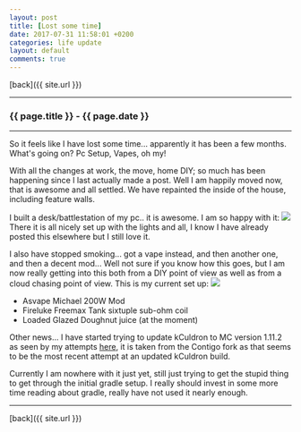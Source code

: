 ```yaml
---
layout: post
title: [Lost some time]
date: 2017-07-31 11:58:01 +0200
categories: life update
layout: default
comments: true
---
```

[back]({{ site.url }})

* * *

### {{ page.title }} - {{ page.date }}

* * *

<!--excerpt.start-->
So it feels like I have lost some time... apparently it has been a few months. What's going on? Pc Setup, Vapes, oh my!
<!--excerpt.end-->

With all the changes at work, the move, home DIY; so much has been happening since I last actually made a post.
Well I am happily moved now, that is awesome and all settled. We have repainted the inside of the house, including feature walls.

I built a desk/battlestation of my pc.. it is awesome. I am so happy with it:
![](https://instagram.fjnb2-1.fna.fbcdn.net/t51.2885-15/s750x750/sh0.08/e35/19764392_326709327754190_3704225940646133760_n.jpg)
There it is all nicely set up with the lights and all, I know I have already posted this elsewhere but I still love it.

I also have stopped smoking... got a vape instead, and then another one, and then a decent mod... Well not sure if you know how this goes, but I am now really getting into this both from a DIY point of view as well as from a cloud chasing point of view.
This is my current set up:
![](/images/20170731_105713.jpg)
- Asvape Michael 200W Mod
- Fireluke Freemax Tank sixtuple sub-ohm coil
- Loaded Glazed Doughnut juice (at the moment)

Other news... I have started trying to update kCuldron to MC version 1.11.2 as seen by my attempts [here](https://github.com/ASCIIcat/Contigo), it is taken from the Contigo fork as that seems to be the most recent attempt at an updated kCuldron build.

Currently I am nowhere with it just yet, still just trying to get the stupid thing to get through the initial gradle setup. I really should invest in some more time reading about gradle, really have not used it nearly enough.

* * *

[back]({{ site.url }})
